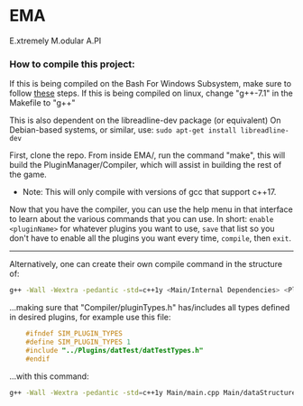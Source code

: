 # EMA
E.xtremely M.odular A.PI

### How to compile this project:

If this is being compiled on the Bash For Windows Subsystem, make sure to follow [these](https://solarianprogrammer.com/2017/05/04/building-gcc-wsl-windows-subsystem-linux/) steps.
If this is being compiled on linux, change "g++-7.1" in the Makefile to "g++"

This is also dependent on the libreadline-dev package (or equivalent)
On Debian-based systems, or similar, use:
```sudo apt-get install libreadline-dev```

First, clone the repo.  From inside EMA/, run the command "make", this will build the PluginManager/Compiler, which will assist in building the rest of the game.
 - Note: This will only compile with versions of gcc that support c++17.

 Now that you have the compiler, you can use the help menu in that interface to learn about the various commands that you can use.  In short: ```enable <pluginName>``` for whatever plugins you want to use, ```save``` that list so you don't have to enable all the plugins you want every time, ```compile```, then ```exit```.

---

 Alternatively, one can create their own compile command in the structure of:
```bash
g++ -Wall -Wextra -pedantic -std=c++1y <Main/Internal Dependencies> <Plugin Dependencies> -o main
```
...making sure that "Compiler/pluginTypes.h" has/includes all types defined in desired plugins, for example use this file:
```c++
    #ifndef SIM_PLUGIN_TYPES
    #define SIM_PLUGIN_TYPES 1
    #include "../Plugins/datTest/datTestTypes.h"
    #endif
```
...with this command:
```bash
g++ -Wall -Wextra -pedantic -std=c++1y Main/main.cpp Main/dataStructure.cpp Main/Entity.cpp Plugins/datTest/datTestTypes.cpp -o main
```
